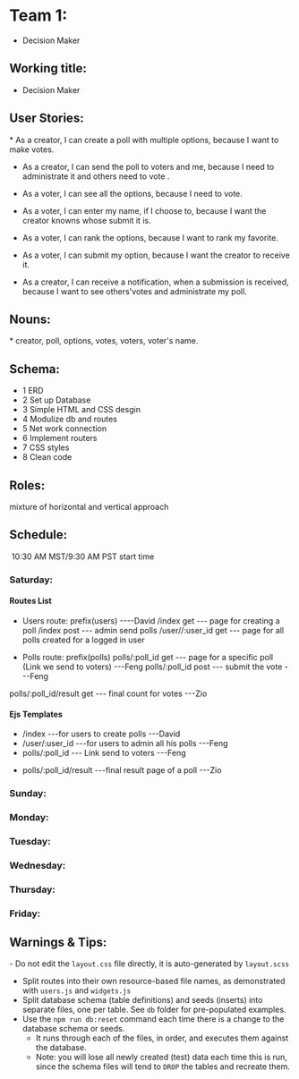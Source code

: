 # Team 1: 

* Decision Maker
​
## Working title: 

* Decision Maker
​
## User Stories:

​* As a creator, I can create a poll with multiple options, because I want to make votes.

* As a creator, I can send the poll to voters and me, because I need to administrate it and others need to vote .

* As a voter, I can see all the options, because I need to vote.

* As a voter, I can enter my name, if I choose to, because I want the creator knowns whose submit it is.

* As a voter, I can rank the options, because I want to rank my favorite.

* As a voter, I  can submit my option, because I want the creator to receive it. 

* As a creator, I can receive a notification, when a submission is received, because I want to see others'votes and administrate my poll.
​
## Nouns:

​* creator, poll, options, votes, voters, voter's name.
​
## Schema:

* 1 ERD
* 2 Set up Database
* 3 Simple HTML and CSS desgin
* 4 Modulize db and routes 
* 5 Net work connection
* 6 Implement routers
* 7 CSS styles
* 8 Clean code
​
## Roles:

mixture of horizontal and vertical approach
​
## Schedule:
​
10:30 AM MST/9:30 AM PST start time
​
### Saturday:

#### Routes List
* Users route: prefix(users)  ----David
/index              get  --- page for creating a poll
/index              post --- admin send polls
/user//:user_id           get  --- page for all polls created for a logged in user

* Polls route: prefix(polls)
polls/:poll_id               get  --- page for a specific poll (Link we send to voters)   ---Feng
polls/:poll_id               post --- submit the vote  ---Feng
<!-- polls/:poll_id/guest_name    get ---for user to see one submission ---Zio -->
polls/:poll_id/result        get --- final count for votes ---Zio

#### Ejs Templates
* /index                      ---for users to create polls  ---David
* /user/:user_id              ---for users to admin all his polls ---Feng
* polls/:poll_id              --- Link send to voters ---Feng
<!-- * polls/:poll_id/submission_id   ---for user to see one submission  -->
* polls/:poll_id/result       ---final result page of a poll  ---Zio

### Sunday:

### Monday:

### Tuesday:

### Wednesday:

### Thursday:

### Friday:


## Warnings & Tips:
​- Do not edit the `layout.css` file directly, it is auto-generated by `layout.scss`
- Split routes into their own resource-based file names, as demonstrated with `users.js` and `widgets.js`
- Split database schema (table definitions) and seeds (inserts) into separate files, one per table. See `db` folder for pre-populated examples. 
- Use the `npm run db:reset` command each time there is a change to the database schema or seeds. 
  - It runs through each of the files, in order, and executes them against the database. 
  - Note: you will lose all newly created (test) data each time this is run, since the schema files will tend to `DROP` the tables and recreate them.
